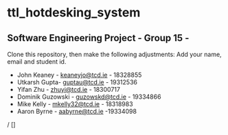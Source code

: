 # ttl_hotdesking_system

## Software Engineering Project - Group 15 -

Clone this repository, then make the following adjustments:
Add your name, email and student id.

- John Keaney - keaneyjo@tcd.ie - 18328855
- Utkarsh Gupta- guptau@tcd.ie - 19312536
- Yifan Zhu - zhuyi@tcd.ie - 18300717
- Dominik Guzowski - guzowskd@tcd.ie - 19334866
- Mike Kelly - mkelly32@tcd.ie - 18318983
- Aaron Byrne - aabyrne@tcd.ie -19334098

/
[]

